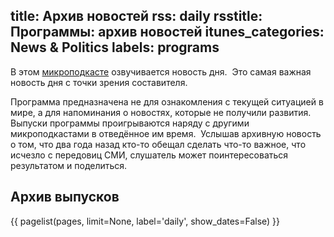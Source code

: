 title: Архив новостей
rss: daily
rsstitle: Программы: архив новостей
itunes_categories: News & Politics
labels: programs
---
В этом [микроподкасте](programs/mcast/) озвучивается новость дня.  Это самая
важная новость дня с точки зрения составителя.

Программа предназначена не для ознакомления с текущей ситуацией в мире, а для
напоминания о новостях, которые не получили развития.  Выпуски программы
проигрываются наряду с другими микроподкастами в отведённое им время.  Услышав
архивную новость о том, что два года назад кто-то обещал сделать что-то важное,
что исчезло с передовиц СМИ, слушатель может поинтересоваться результатом и
поделиться.


## Архив выпусков

{{ pagelist(pages, limit=None, label='daily', show_dates=False) }}
